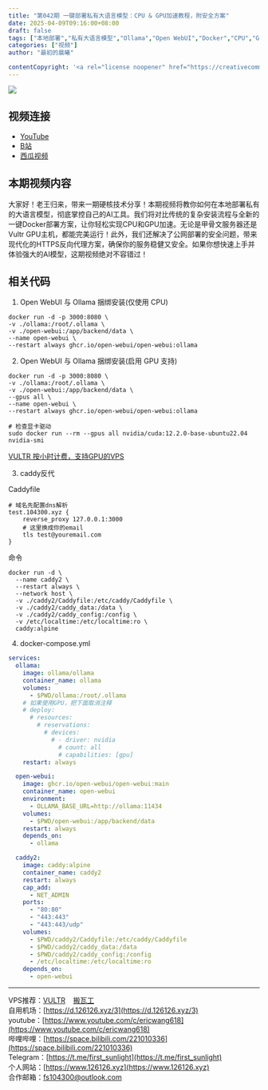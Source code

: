 ```yaml
---
title: "第042期 一键部署私有大语言模型：CPU & GPU加速教程，附安全方案"
date: 2025-04-09T09:16:00+08:00
draft: false
tags: ["本地部署","私有大语言模型","Ollama","Open WebUI","Docker","CPU","GPU","甲骨文服务器","Vultr","HTTPS","反向代理","Caddy","Linux哲学","容器编排","TLS证书","VPS主机"]
categories: ["视频"]
author: "最初的晨曦"

contentCopyright: '<a rel="license noopener" href="https://creativecommons.org/licenses/by-nc-sa/4.0/deed.zh" target="_blank">本文章采用 CC BY-NC-SA 4.0 许可协议</a>'
---
```


![](../../images/042/0.jpg)
	
## 视频连接
- [YouTube](https://youtu.be/uJrmcohW_X0)
- [B站](https://www.bilibili.com/video/BV13LdPYyE54/)
- [西瓜视频](https://www.ixigua.com/7491191737210146088)

## 本期视频内容

大家好！老王归来，带来一期硬核技术分享！本期视频将教你如何在本地部署私有的大语言模型，彻底掌控自己的AI工具。我们将对比传统的复杂安装流程与全新的一键Docker部署方案，让你轻松实现CPU和GPU加速。无论是甲骨文服务器还是Vultr GPU主机，都能完美运行！此外，我们还解决了公网部署的安全问题，带来现代化的HTTPS反向代理方案，确保你的服务稳健又安全。如果你想快速上手并体验强大的AI模型，这期视频绝对不容错过！

## 相关代码

1. Open WebUI 与 Ollama 捆绑安装(仅使用 CPU)

```shell
docker run -d -p 3000:8080 \
-v ./ollama:/root/.ollama \
-v ./open-webui:/app/backend/data \
--name open-webui \
--restart always ghcr.io/open-webui/open-webui:ollama
```

2. Open WebUI 与 Ollama 捆绑安装(启用 GPU 支持)

```shell
docker run -d -p 3000:8080 \
-v ./ollama:/root/.ollama \
-v ./open-webui:/app/backend/data \
--gpus all \
--name open-webui \
--restart always ghcr.io/open-webui/open-webui:ollama

# 检查显卡驱动
sudo docker run --rm --gpus all nvidia/cuda:12.2.0-base-ubuntu22.04 nvidia-smi
```

[VULTR 按小时计费，支持GPU的VPS](https://www.vultr.com/?ref=9742814)

3. caddy反代

Caddyfile
```
# 域名先配置dns解析
test.104300.xyz {
    reverse_proxy 127.0.0.1:3000
	# 这里换成你的email
    tls test@youremail.com
}
```

命令
```shell
docker run -d \
  --name caddy2 \
  --restart always \
  --network host \
  -v ./caddy2/Caddyfile:/etc/caddy/Caddyfile \
  -v ./caddy2/caddy_data:/data \
  -v ./caddy2/caddy_config:/config \
  -v /etc/localtime:/etc/localtime:ro \
  caddy:alpine
```

4. docker-compose.yml

```yml
services:
  ollama:
    image: ollama/ollama
    container_name: ollama
    volumes:
      - $PWD/ollama:/root/.ollama
    # 如果使用GPU，把下面取消注释
    # deploy:
      # resources:
        # reservations:
          # devices:
            # - driver: nvidia
              # count: all
              # capabilities: [gpu]
    restart: always

  open-webui:
    image: ghcr.io/open-webui/open-webui:main
    container_name: open-webui
    environment:
      - OLLAMA_BASE_URL=http://ollama:11434
    volumes:
      - $PWD/open-webui:/app/backend/data
    restart: always
    depends_on:
      - ollama

  caddy2:
    image: caddy:alpine
    container_name: caddy2
    restart: always
    cap_add:
      - NET_ADMIN
    ports:
      - "80:80"
      - "443:443"
      - "443:443/udp"
    volumes:
      - $PWD/caddy2/Caddyfile:/etc/caddy/Caddyfile
      - $PWD/caddy2/caddy_data:/data
      - $PWD/caddy2/caddy_config:/config
      - /etc/localtime:/etc/localtime:ro
    depends_on:
      - open-webui

```

---

VPS推荐：[VULTR](https://www.vultr.com/?ref=9742814)&nbsp;&nbsp;&nbsp;&nbsp;[搬瓦工](https://bwh81.net/aff.php?aff=73687)  
自用机场：[https://d.126126.xyz/3](https://d.126126.xyz/3)  
youtube：[https://www.youtube.com/c/ericwang618](https://www.youtube.com/c/ericwang618)  
哔哩哔哩：[https://space.bilibili.com/221010336](https://space.bilibili.com/221010336)  
Telegram：[https://t.me/first_sunlight](https://t.me/first_sunlight)  
个人网站：[https://www.126126.xyz](https://www.126126.xyz)  
合作邮箱：fs104300@outlook.com